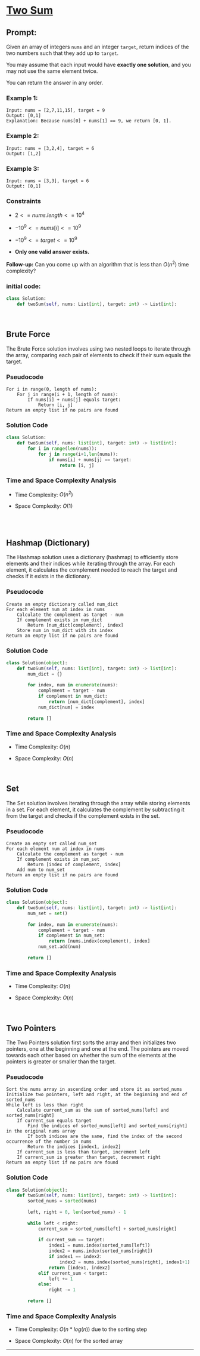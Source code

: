 # **[Two Sum](https://leetcode.com/problems/two-sum/)**


## **Prompt:**

Given an array of integers `nums` and an integer `target`, return indices of the two numbers such that they add up to `target`.

You may assume that each input would have **exactly one solution**, and you may not use the same element twice.

You can return the answer in any order.

### **Example 1:**

```
Input: nums = [2,7,11,15], target = 9
Output: [0,1]
Explanation: Because nums[0] + nums[1] == 9, we return [0, 1].
```

### **Example 2:**

```
Input: nums = [3,2,4], target = 6
Output: [1,2]
```

### **Example 3:**

```
Input: nums = [3,3], target = 6
Output: [0,1]
```

### **Constraints**

* $2 <= nums.length <= 10^4$

* $-10^9 <= nums[i] <= 10^9$

* $-10^9 <= target <= 10^9$

* **Only one valid answer exists.**

**Follow-up:** Can you come up with an algorithm that is less than $O(n^2)$ time complexity?

### **initial code:**

``` python
class Solution:
    def twoSum(self, nums: List[int], target: int) -> List[int]:
```

<br>

## **Brute Force**

The Brute Force solution involves using two nested loops to iterate through the array, comparing each pair of elements to check if their sum equals the target.

### **Pseudocode**

```
For i in range(0, length of nums):
    For j in range(i + 1, length of nums):
        If nums[i] + nums[j] equals target:
            Return [i, j]
Return an empty list if no pairs are found
```

### **Solution Code**

``` python
class Solution:
    def twoSum(self, nums: list[int], target: int) -> list[int]:
        for i in range(len(nums)):
            for j in range(i+1,len(nums)):
                if nums[i] + nums[j] == target:
                    return [i, j]
```

### **Time and Space Complexity Analysis**

* Time Complexity: $O(n^2)$

* Space Complexity: $O(1)$

<br>

<br>

## **Hashmap (Dictionary)**

The Hashmap solution uses a dictionary (hashmap) to efficiently store elements and their indices while iterating through the array. For each element, it calculates the complement needed to reach the target and checks if it exists in the dictionary.

### **Pseudocode**

```
Create an empty dictionary called num_dict
For each element num at index in nums
    Calculate the complement as target - num
    If complement exists in num_dict
        Return [num_dict[complement], index]
    Store num in num_dict with its index
Return an empty list if no pairs are found
```

### **Solution Code**

``` python
class Solution(object):
    def twoSum(self, nums: list[int], target: int) -> list[int]:
        num_dict = {}
    
        for index, num in enumerate(nums):
            complement = target - num
            if complement in num_dict:
                return [num_dict[complement], index]
            num_dict[num] = index
        
        return []
```

### **Time and Space Complexity Analysis**

* Time Complexity: $O(n)$

* Space Complexity: $O(n)$

<br>

## **Set**

The Set solution involves iterating through the array while storing elements in a set. For each element, it calculates the complement by subtracting it from the target and checks if the complement exists in the set.

### **Pseudocode**

```
Create an empty set called num_set
For each element num at index in nums
    Calculate the complement as target - num
    If complement exists in num_set
        Return [index of complement, index]
    Add num to num_set
Return an empty list if no pairs are found
```

### **Solution Code**

``` python
class Solution(object):
    def twoSum(self, nums: list[int], target: int) -> list[int]:
        num_set = set()
    
        for index, num in enumerate(nums):
            complement = target - num
            if complement in num_set:
                return [nums.index(complement), index]
            num_set.add(num)
        
        return []
```

### **Time and Space Complexity Analysis**

* Time Complexity: $O(n)$

* Space Complexity: $O(n)$

<br>

## **Two Pointers**

The Two Pointers solution first sorts the array and then initializes two pointers, one at the beginning and one at the end. The pointers are moved towards each other based on whether the sum of the elements at the pointers is greater or smaller than the target.

### **Pseudocode**

```
Sort the nums array in ascending order and store it as sorted_nums
Initialize two pointers, left and right, at the beginning and end of sorted_nums
While left is less than right
    Calculate current_sum as the sum of sorted_nums[left] and sorted_nums[right]
    If current_sum equals target
        Find the indices of sorted_nums[left] and sorted_nums[right] in the original nums array
        If both indices are the same, find the index of the second occurrence of the number in nums
        Return the indices [index1, index2]
    If current_sum is less than target, increment left
    If current_sum is greater than target, decrement right
Return an empty list if no pairs are found
```

### **Solution Code**

``` python
class Solution(object):
    def twoSum(self, nums: list[int], target: int) -> list[int]:
        sorted_nums = sorted(nums)
        
        left, right = 0, len(sorted_nums) - 1
        
        while left < right:
            current_sum = sorted_nums[left] + sorted_nums[right]
            
            if current_sum == target:
                index1 = nums.index(sorted_nums[left])
                index2 = nums.index(sorted_nums[right])
                if index1 == index2:
                    index2 = nums.index(sorted_nums[right], index1+1)
                return [index1, index2]
            elif current_sum < target:
                left += 1
            else:
                right -= 1
        
        return []
```

### **Time and Space Complexity Analysis**

* Time Complexity: $O(n * log(n))$ due to the sorting step

* Space Complexity: $O(n)$ for the sorted array

***